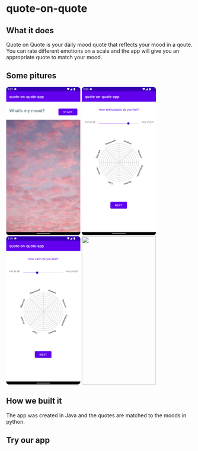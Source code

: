 # quote-on-quote

## What it does
Quote on Quote is your daily mood quote that reflects your mood in a qoute.
You can rate different emotions on a scale and the app will give you an appropriate quote to match your mood.

## Some pitures

<img src="https://github.com/SophBr/quote-on-quote/blob/main/screenshots/WelcomeSite.png" width="200" height="400" />
<img src="https://github.com/SophBr/quote-on-quote/blob/main/screenshots/enthusiastic.png" width="200" height="400" />
<img src="https://github.com/SophBr/quote-on-quote/blob/main/screenshots/calm.png" width="200" height="400" />
<img src="https://github.com/SophBr/quote-on-quote/blob/main/screenshots/Screenshot_Quote.png" width="200" height="400" />

## How we built it
The app was created in Java and the quotes are matched to the moods in python.

## Try our app
